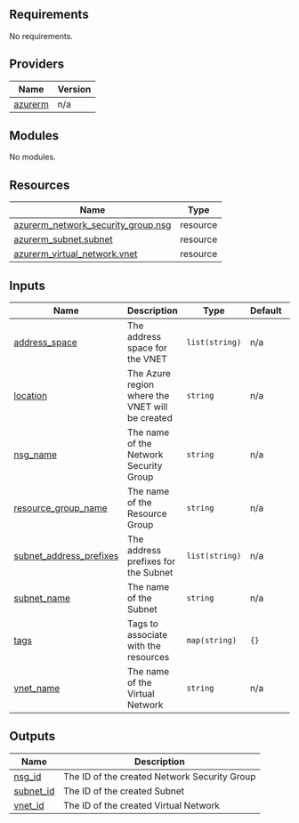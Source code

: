 ## Requirements

No requirements.

## Providers

| Name | Version |
|------|---------|
| <a name="provider_azurerm"></a> [azurerm](#provider\_azurerm) | n/a |

## Modules

No modules.

## Resources

| Name | Type |
|------|------|
| [azurerm_network_security_group.nsg](https://registry.terraform.io/providers/hashicorp/azurerm/latest/docs/resources/network_security_group) | resource |
| [azurerm_subnet.subnet](https://registry.terraform.io/providers/hashicorp/azurerm/latest/docs/resources/subnet) | resource |
| [azurerm_virtual_network.vnet](https://registry.terraform.io/providers/hashicorp/azurerm/latest/docs/resources/virtual_network) | resource |

## Inputs

| Name | Description | Type | Default | Required |
|------|-------------|------|---------|:--------:|
| <a name="input_address_space"></a> [address\_space](#input\_address\_space) | The address space for the VNET | `list(string)` | n/a | yes |
| <a name="input_location"></a> [location](#input\_location) | The Azure region where the VNET will be created | `string` | n/a | yes |
| <a name="input_nsg_name"></a> [nsg\_name](#input\_nsg\_name) | The name of the Network Security Group | `string` | n/a | yes |
| <a name="input_resource_group_name"></a> [resource\_group\_name](#input\_resource\_group\_name) | The name of the Resource Group | `string` | n/a | yes |
| <a name="input_subnet_address_prefixes"></a> [subnet\_address\_prefixes](#input\_subnet\_address\_prefixes) | The address prefixes for the Subnet | `list(string)` | n/a | yes |
| <a name="input_subnet_name"></a> [subnet\_name](#input\_subnet\_name) | The name of the Subnet | `string` | n/a | yes |
| <a name="input_tags"></a> [tags](#input\_tags) | Tags to associate with the resources | `map(string)` | `{}` | no |
| <a name="input_vnet_name"></a> [vnet\_name](#input\_vnet\_name) | The name of the Virtual Network | `string` | n/a | yes |

## Outputs

| Name | Description |
|------|-------------|
| <a name="output_nsg_id"></a> [nsg\_id](#output\_nsg\_id) | The ID of the created Network Security Group |
| <a name="output_subnet_id"></a> [subnet\_id](#output\_subnet\_id) | The ID of the created Subnet |
| <a name="output_vnet_id"></a> [vnet\_id](#output\_vnet\_id) | The ID of the created Virtual Network |
